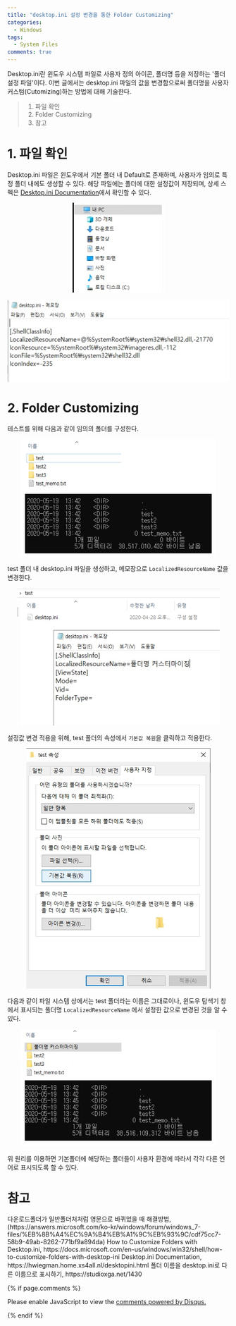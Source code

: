 ```yaml
---
title: "desktop.ini 설정 변경을 통한 Folder Customizing"
categories:
  - Windows
tags:
  - System Files
comments: true
---
```


Desktop.ini란 윈도우 시스템 파일로 사용자 정의 아이콘, 폴더명 등을 저장하는 '폴더 설정 파일'이다.
이번 글에서는 desktop.ini 파일의 값을 변경함으로써 폴더명을 사용자 커스텀(Cutomizing)하는 방법에 대해 기술한다.

> 1. 파일 확인
> 2. Folder Customizing
> 3. 참고


# 1. 파일 확인

Desktop.ini 파일은 윈도우에서 기본 폴더 내 Default로 존재하며, 사용자가 임의로 특정 폴더 내에도 생성할 수 있다.
해당 파일에는 폴더에 대한 설정값이 저장되며, 상세 스펙은 [Desktop.ini Documentation](https://hwiegman.home.xs4all.nl/desktopini.html)에서 확인할 수 있다.

<center><p><img src="/assets/desktop.ini/1. 기본폴더.jpg"></p></center>

<center><p><img src="/assets/desktop.ini/2. 파일내용.jpg"></p></center>


# 2. Folder Customizing

테스트를 위해 다음과 같이 임의의 폴더를 구성한다.

<center><p><img src="/assets/desktop.ini/3. 변경전.jpg"></p></center>

test 폴더 내 desktop.ini 파일을 생성하고, 메모장으로 `LocalizedResourceName` 값을 변경한다.

<center><p><img src="/assets/desktop.ini/4. 커스터마이징.jpg"></p></center>

설정값 변경 적용을 위해, test 폴더의 속성에서 `기본값 복원`을 클릭하고 적용한다.

<center><p><img src="/assets/desktop.ini/5. 적용.jpg"></p></center>

다음과 같이 파일 시스템 상에서는 test 폴더라는 이름은 그대로이나, 
윈도우 탐색기 창에서 표시되는 폴더명 `LocalizedResourceName` 에서 설정한 값으로 변경된 것을 알 수 있다.

<center><p><img src="/assets/desktop.ini/6. 변경후.jpg"></p></center>

위 원리를 이용하면 기본폴더에 해당하는 폴더들이 사용자 환경에 따라서 각각 다른 언어로 표시되도록 할 수 있다.


# 참고

<p>
다운로드폴더가 일반폴더처처럼 영문으로 바뀌었을 때 해결방법, (https://answers.microsoft.com/ko-kr/windows/forum/windows_7-files/%EB%8B%A4%EC%9A%B4%EB%A1%9C%EB%93%9C/cdf75cc7-58b9-49ab-8262-771bf9a894da)
How to Customize Folders with Desktop.ini, https://docs.microsoft.com/en-us/windows/win32/shell/how-to-customize-folders-with-desktop-ini
Desktop.ini Documentation, https://hwiegman.home.xs4all.nl/desktopini.html
폴더 이름을 desktop.ini로 다른 이름으로 표시하기, https://studioxga.net/1430
</p>

{% if page.comments %}

<div id="disqus_thread"></div>
<script>

/**
*  RECOMMENDED CONFIGURATION VARIABLES: EDIT AND UNCOMMENT THE SECTION BELOW TO INSERT DYNAMIC VALUES FROM YOUR PLATFORM OR CMS.
*  LEARN WHY DEFINING THESE VARIABLES IS IMPORTANT: https://disqus.com/admin/universalcode/#configuration-variables*/
/*
var disqus_config = function () {
this.page.url = PAGE_URL;  // Replace PAGE_URL with your page's canonical URL variable
this.page.identifier = PAGE_IDENTIFIER; // Replace PAGE_IDENTIFIER with your page's unique identifier variable
};
*/
(function() { // DON'T EDIT BELOW THIS LINE
var d = document, s = d.createElement('script');
s.src = 'https://https-c0msherl0ck-github-io.disqus.com/embed.js';
s.setAttribute('data-timestamp', +new Date());
(d.head || d.body).appendChild(s);
})();
</script>
<noscript>Please enable JavaScript to view the <a href="https://disqus.com/?ref_noscript">comments powered by Disqus.</a></noscript>
                            
{% endif %}

